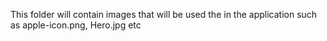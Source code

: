 This folder will contain images that will be used the in the application such as apple-icon.png, Hero.jpg etc

